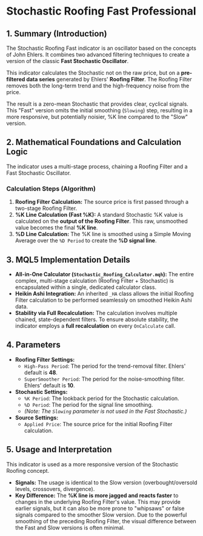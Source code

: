 # Stochastic Roofing Fast Professional

## 1. Summary (Introduction)

The Stochastic Roofing Fast indicator is an oscillator based on the concepts of John Ehlers. It combines two advanced filtering techniques to create a version of the classic **Fast Stochastic Oscillator**.

This indicator calculates the Stochastic not on the raw price, but on a **pre-filtered data series** generated by Ehlers' **Roofing Filter**. The Roofing Filter removes both the long-term trend and the high-frequency noise from the price.

The result is a zero-mean Stochastic that provides clear, cyclical signals. This "Fast" version omits the initial smoothing (`Slowing`) step, resulting in a more responsive, but potentially noisier, %K line compared to the "Slow" version.

## 2. Mathematical Foundations and Calculation Logic

The indicator uses a multi-stage process, chaining a Roofing Filter and a Fast Stochastic Oscillator.

### Calculation Steps (Algorithm)

1. **Roofing Filter Calculation:** The source price is first passed through a two-stage Roofing Filter.
2. **%K Line Calculation (Fast %K):** A standard Stochastic %K value is calculated on the **output of the Roofing Filter**. This raw, unsmoothed value becomes the final **%K line**.
3. **%D Line Calculation:** The %K line is smoothed using a Simple Moving Average over the `%D Period` to create the **%D signal line**.

## 3. MQL5 Implementation Details

* **All-in-One Calculator (`Stochastic_Roofing_Calculator.mqh`):** The entire complex, multi-stage calculation (Roofing Filter + Stochastic) is encapsulated within a single, dedicated calculator class.
* **Heikin Ashi Integration:** An inherited `_HA` class allows the initial Roofing Filter calculation to be performed seamlessly on smoothed Heikin Ashi data.
* **Stability via Full Recalculation:** The calculation involves multiple chained, state-dependent filters. To ensure absolute stability, the indicator employs a **full recalculation** on every `OnCalculate` call.

## 4. Parameters

* **Roofing Filter Settings:**
  * `High-Pass Period`: The period for the trend-removal filter. Ehlers' default is **48**.
  * `SuperSmoother Period`: The period for the noise-smoothing filter. Ehlers' default is **10**.
* **Stochastic Settings:**
  * `%K Period`: The lookback period for the Stochastic calculation.
  * `%D Period`: The period for the signal line smoothing.
  * *(Note: The `Slowing` parameter is not used in the Fast Stochastic.)*
* **Source Settings:**
  * `Applied Price`: The source price for the initial Roofing Filter calculation.

## 5. Usage and Interpretation

This indicator is used as a more responsive version of the Stochastic Roofing concept.

* **Signals:** The usage is identical to the Slow version (overbought/oversold levels, crossovers, divergence).
* **Key Difference:** The **%K line is more jagged and reacts faster** to changes in the underlying Roofing Filter's value. This may provide earlier signals, but it can also be more prone to "whipsaws" or false signals compared to the smoother Slow version. Due to the powerful smoothing of the preceding Roofing Filter, the visual difference between the Fast and Slow versions is often minimal.
